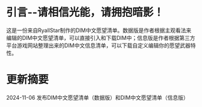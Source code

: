 # 引言--请相信光能，请拥抱暗影！
这是一份来自RyallStar制作的DIM中文愿望清单。数据版是作者根据主观看法来编辑的DIM中文愿望清单，可以直接引入和下载DIM中；信息版是作者根据第三方平台游戏网站整理出来的DIM中文信息清单，可以下载自定义编辑你的愿望武器特性。


# 更新摘要
2024-11-06
发布DIM中文愿望清单（数据版）和DIM中文愿望清单（信息版）
